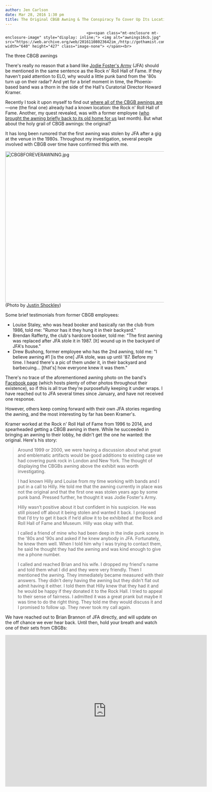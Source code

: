 ```yaml
---
author: Jen Carlson
date: Mar 28, 2016 1:30 pm
title: The Original CBGB Awning & The Conspiracy To Cover Up Its Location
---
```


	
										<p><span class="mt-enclosure mt-enclosure-image" style="display: inline;"> <img alt="awnings16cb.jpg" src="https://web.archive.org/web/20161108023642im_/http://gothamist.com/attachments/arts_jen/awnings16cb.jpg" width="640" height="427" class="image-none"> </span><br>
<span class="photo_caption">The three CBGB awnings</span></p>

<p>There&apos;s really no reason that a band like <a href="https://web.archive.org/web/20161108023642/http://www.jfamusic.com/">Jodie Foster&apos;s Army</a> (JFA) should be mentioned in the same sentence as the Rock n&apos; Roll Hall of Fame. If they haven&apos;t paid attention to ELO, why would a little punk band from the &apos;80s turn up on their radar? And yet for a brief moment in time, the Phoenix-based band was a thorn in the side of the Hall&apos;s Curatorial Director Howard Kramer.</p>

<p>Recently I took it upon myself to find out <a href="https://web.archive.org/web/20161108023642/http://gothamist.com/2016/01/28/cbgb_awning_mystery.php">where all of the CBGB awnings are</a>&#x2014;one (the final one) already had a known location: the Rock n&apos; Roll Hall of Fame. Another, my quest revealed, was with a former employee (<a href="https://web.archive.org/web/20161108023642/http://gothamist.com/2016/02/22/cbgb_awning_mystery_solved.php">who brought the awning briefly back to its old home for us</a> last month). But what about the holy grail of CBGB awnings: the original? </p>

<p>It has long been rumored that the first awning was stolen by JFA after a gig at the venue in the 1980s. Throughout my investigation, several people involved with CBGB over time have confirmed this with me.</p>

<p><span class="mt-enclosure mt-enclosure-image" style="display: inline;"> <img alt="CBGBFOREVERAWNING.jpg" src="https://web.archive.org/web/20161108023642im_/http://gothamist.com/attachments/arts_jen/CBGBFOREVERAWNING.jpg" width="640" height="478" class="image-none"> </span><br>
<span class="photo_caption">(Photo by <a href="https://web.archive.org/web/20161108023642/https://www.flickr.com/photos/neohxc/272614721">Justin Shockley</a>)</span></p>

<p>Some brief testimonials from former CBGB employees:</p><ul><li>Louise Staley, who was head booker and basically ran the club from 1986, told me: &quot;Rumor has it they hung it in their backyard.&quot;<br>
</li><li>Brendan Rafferty, the club&apos;s hardcore booker, told me: &quot;The first awning was replaced after JFA stole it in 1987. [It] wound up in the backyard of JFA&apos;s house.&quot;<br>
</li><li>Drew Bushong, former employee who has the 2nd awning, told me: &quot;I believe awning #1 [is the one] JFA stole, was up until &apos;87. Before my time. I heard there&apos;s a pic of them under it, in their backyard and barbecuing... [that&apos;s] how everyone knew it was them.&quot;</li></ul>There&apos;s no trace of the aforementioned awning photo on the band&apos;s <a href="https://web.archive.org/web/20161108023642/https://www.facebook.com/REALJFA/">Facebook page</a> (which hosts plenty of other photos throughout their existence), so if this is all true they&apos;re purposefully keeping it under wraps. I have reached out to JFA several times since January, and have not received one response. <p></p>

<p>However, others keep coming forward with their own JFA stories regarding the awning, and the most interesting by far has been Kramer&apos;s.</p>

<p>Kramer worked at the Rock n&apos; Roll Hall of Fame from 1996 to 2014, and spearheaded getting a CBGB awning in there. While he succeeded in bringing an awning to their lobby, he didn&apos;t get the one he wanted: the original. Here&apos;s his story:</p><blockquote>Around 1999 or 2000, we were having a discussion about what great and emblematic artifacts would be good additions to existing case we had covering punk rock in London and New York. The thought of displaying the CBGBs awning above the exhibit was worth investigating. <p></p>

<p>I had known Hilly and Louise from my time working with bands and I put in a call to Hilly. He told me that the awning currently in place was not the original and that the first one was stolen years ago by some punk band. Pressed further, he thought it was Jodie Foster&apos;s Army. </p>

<p>Hilly wasn&#x2019;t positive about it but confident in his suspicion. He was still pissed off about it being stolen and wanted it back. I proposed that I&#x2019;d try to get it back if he&#x2019;d allow it to be exhibited at the Rock and Roll Hall of Fame and Museum. Hilly was okay with that. </p>

<p>I called a friend of mine who had been deep in the indie punk scene in the &apos;80s and &apos;90s and asked if he knew anybody in JFA. Fortunately, he knew them well. When I told him why I was trying to contact them, he said he thought they had the awning and was kind enough to give me a phone number. </p>

<p>I called and reached Brian and his wife. I dropped my friend&apos;s name and told them what I did and they were very friendly. Then I mentioned the awning. They immediately became measured with their answers. They didn&apos;t deny having the awning but they didn&apos;t flat out admit having it either. I told them that Hilly knew that they had it and he would be happy if they donated it to the Rock Hall. I tried to appeal to their sense of fairness. I admitted it was a great prank but maybe it was time to do the right thing. They told me they would discuss it and I promised to follow up. They never took my call again.</p></blockquote><p></p>

<p>We have reached out to Brian Brannon of JFA directly, and will update on the off chance we ever hear back. Until then, hold your breath and watch one of their sets from CBGBs:</p>

<p><iframe width="640" height="480" src="https://web.archive.org/web/20161108023642if_/https://www.youtube.com/embed/TrYZkef_dIU" frameborder="0" allowfullscreen></iframe></p>					
										
									
				